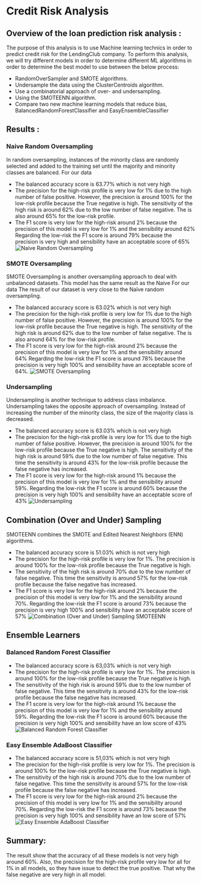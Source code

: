# Credit Risk Analysis

## Overview of the loan prediction risk analysis :
The purpose of this analysis is to use Machine learning technics in order to predict credit risk for the LendingClub company.
To perform this analysis, we will try different models in order to determine different ML algorithms in order to determine the best model to use between the below process:
* RandomOverSampler and SMOTE algorithms.
* Undersample the data using the ClusterCentroids algorithm. 
* Use a combinatorial approach of over- and undersampling.
* Using the SMOTEENN algorithm. 
* Compare two new machine learning models that reduce bias, BalancedRandomForestClassifier and EasyEnsembleClassifier

## Results :

### Naive Random Oversampling
In random oversampling, instances of the minority class are randomly selected and added to the training set until the majority and minority classes are balanced.
For our data 
* The balanced accuracy score is 63.77% which is not very high
* The precision for the high-risk profile is very low for 1% due to the high number of false positive. However, the precision is around 100% for the low-risk profile because the True negative is high.
The sensitivity of the high risk is around 62% due to the low number of false negative. The is also around 65% for the low-risk profile. 
* The F1 score is very low for the high-risk around 2% because the precision of this model is very low for 1% and the sensibility around 62%
Regarding the low-risk the F1 score is around 79% because the precision is very high and sensibility have an acceptable score of 65%
![Naive Random Oversampling](https://user-images.githubusercontent.com/89410157/147039898-54c529e6-a827-4ab5-8a6a-5439fc7ff3ae.png)

 ### SMOTE Oversampling

SMOTE Oversampling is another oversampling approach to deal with unbalanced datasets. This model has the same result as the Naive For our data 
The result of our dataset is very close to the Naïve random oversampling.
* The balanced accuracy score is 63.02% which is not very high
* The precision for the high-risk profile is very low for 1% due to the high number of false positive. However, the precision is around 100% for the low-risk profile because the True negative is high.
The sensitivity of the high risk is around 62% due to the low number of false negative. The is also around 64% for the low-risk profile. 
* The F1 score is very low for the high-risk around 2% because the precision of this model is very low for 1% and the sensibility around 64%
Regarding the low-risk the F1 score is around 78% because the precision is very high 100% and sensibility have an acceptable score of 64%.
![SMOTE Oversampling](https://user-images.githubusercontent.com/89410157/147039910-f960e1ce-d1c0-4ff8-8216-d07719d9acbb.png)

 ### Undersampling
Undersampling is another technique to address class imbalance. Undersampling takes the opposite approach of oversampling. Instead of increasing the number of the minority class, the size of the majority class is decreased.
* The balanced accuracy score is 63.03% which is not very high
* The precision for the high-risk profile is very low for 1% due to the high number of false positive. However, the precision is around 100% for the low-risk profile because the True negative is high.
The sensitivity of the high risk is around 59% due to the low number of false negative. This time the sensitivity is around 43% for the low-risk profile because the false negative has increased. 
* The F1 score is very low for the high-risk around 1% because the precision of this model is very low for 1% and the sensibility around 59%.
Regarding the low-risk the F1 score is around 60% because the precision is very high 100% and sensibility have an acceptable score of 43%
![Undersampling](https://user-images.githubusercontent.com/89410157/147135728-e1d8886c-2051-4d8c-9633-70c9fe89cfdd.png)

## Combination (Over and Under) Sampling

SMOTEENN combines the SMOTE and Edited Nearest Neighbors (ENN) algorithms.
* The balanced accuracy score is 51.03% which is not very high
* The precision for the high-risk profile is very low for 1%. The precision is around 100% for the low-risk profile because the True negative is high.
* The sensitivity of the high risk is around 70% due to the low number of false negative. This time the sensitivity is around 57% for the low-risk profile because the false negative has increased. 
* The F1 score is very low for the high-risk around 2% because the precision of this model is very low for 1% and the sensibility around 70%.
Regarding the low-risk the F1 score is around 73% because the precision is very high 100% and sensibility have an acceptable score of 57%
![Combination (Over and Under) Sampling SMOTEENN](https://user-images.githubusercontent.com/89410157/147135550-c2c17ac9-8b04-444e-987c-658b8cc3c47f.png)


## Ensemble Learners 
### Balanced Random Forest Classifier
* The balanced accuracy score is 63,03% which is not very high
* The precision for the high-risk profile is very low for 1%. The precision is around 100% for the low-risk profile because the True negative is high.
* The sensitivity of the high risk is around 59% due to the low number of false negative. This time the sensitivity is around 43% for the low-risk profile because the false negative has increased. 
* The F1 score is very low for the high-risk around 1% because the precision of this model is very low for 1% and the sensibility around 59%.
Regarding the low-risk the F1 score is around 60% because the precision is very high 100% and sensibility have an low score of 43%
![Balanced Random Forest Classifier](https://user-images.githubusercontent.com/89410157/147039944-2f9b7e0e-1883-46fa-a1a4-c3597c11c7e7.png)

 ### Easy Ensemble AdaBoost Classifier

* The balanced accuracy score is 51,03% which is not very high
* The precision for the high-risk profile is very low for 1%. The precision is around 100% for the low-risk profile because the True negative is high.
* The sensitivity of the high risk is around 70% due to the low number of false negative. This time the sensitivity is around 57% for the low-risk profile because the false negative has increased. 
* The F1 score is very low for the high-risk around 2% because the precision of this model is very low for 1% and the sensibility around 70%.
Regarding the low-risk the F1 score is around 73% because the precision is very high 100% and sensibility have an low score of 57%
![Easy Ensemble AdaBoost Classifier](https://user-images.githubusercontent.com/89410157/147039957-183d82fd-1236-410f-939b-ee2fe7806a23.png)

## Summary:
The result show that the accuracy of all these models is not very high around 60%.
Also, the precision for the high-risk profile very low for all for 1% in all models, so they have issue to detect the true positive.  That why the false negative are very high in all model.










